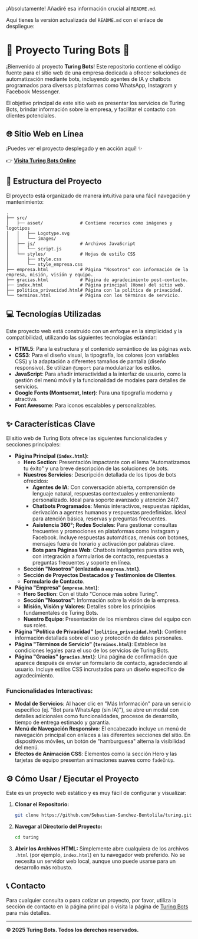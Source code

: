 ¡Absolutamente\! Añadiré esa información crucial al `README.md`.

Aquí tienes la versión actualizada del `README.md` con el enlace de despliegue:

# 🤖 Proyecto Turing Bots 🚀

¡Bienvenido al proyecto **Turing Bots**\! Este repositorio contiene el código fuente para el sitio web de una empresa dedicada a ofrecer soluciones de automatización mediante bots, incluyendo agentes de IA y chatbots programados para diversas plataformas como WhatsApp, Instagram y Facebook Messenger.

El objetivo principal de este sitio web es presentar los servicios de Turing Bots, brindar información sobre la empresa, y facilitar el contacto con clientes potenciales.

## 🌐 Sitio Web en Línea

¡Puedes ver el proyecto desplegado y en acción aquí\! ✨

👉 **[Visita Turing Bots Online](https://turingbots.netlify.app/)**

## 📁 Estructura del Proyecto

El proyecto está organizado de manera intuitiva para una fácil navegación y mantenimiento:

```
.
├── src/
│   ├── asset/              # Contiene recursos como imágenes y logotipos
│   │   ├── Logotype.svg
│   │   └── images/
│   ├── js/                 # Archivos JavaScript
│   │   └── script.js
│   └── styles/             # Hojas de estilo CSS
│       ├── style.css
│       └── style_empresa.css
├── empresa.html            # Página "Nosotros" con información de la empresa, misión, visión y equipo.
├── gracias.html            # Página de agradecimiento post-contacto.
├── index.html              # Página principal (Home) del sitio web.
├── politica_privacidad.html# Página con la política de privacidad.
└── terminos.html           # Página con los términos de servicio.
```

## 💻 Tecnologías Utilizadas

Este proyecto web está construido con un enfoque en la simplicidad y la compatibilidad, utilizando las siguientes tecnologías estándar:

  * **HTML5**: Para la estructura y el contenido semántico de las páginas web.
  * **CSS3**: Para el diseño visual, la tipografía, los colores (con variables CSS) y la adaptación a diferentes tamaños de pantalla (diseño responsivo). Se utilizan `@import` para modularizar los estilos.
  * **JavaScript**: Para añadir interactividad a la interfaz de usuario, como la gestión del menú móvil y la funcionalidad de modales para detalles de servicios.
  * **Google Fonts (Montserrat, Inter)**: Para una tipografía moderna y atractiva.
  * **Font Awesome**: Para iconos escalables y personalizables.

## ✨ Características Clave

El sitio web de Turing Bots ofrece las siguientes funcionalidades y secciones principales:

  * **Página Principal (`index.html`)**:
      * **Hero Section**: Presentación impactante con el lema "Automatizamos tu éxito" y una breve descripción de las soluciones de bots.
      * **Nuestros Servicios**: Descripción detallada de los tipos de bots ofrecidos:
          * **Agentes de IA**: Con conversación abierta, comprensión de lenguaje natural, respuestas contextuales y entrenamiento personalizado. Ideal para soporte avanzado y atención 24/7.
          * **Chatbots Programados**: Menús interactivos, respuestas rápidas, derivación a agentes humanos y respuestas predefinidas. Ideal para atención básica, reservas y preguntas frecuentes.
          * **Asistencia 360°; Redes Sociales**: Para gestionar consultas frecuentes y promociones en plataformas como Instagram y Facebook. Incluye respuestas automáticas, menús con botones, mensajes fuera de horario y activación por palabras clave.
          * **Bots para Páginas Web**: Chatbots inteligentes para sitios web, con integración a formularios de contacto, respuestas a preguntas frecuentes y soporte en línea.
      * **Sección "Nosotros" (enlazada a `empresa.html`)**.
      * **Sección de Proyectos Destacados y Testimonios de Clientes**.
      * **Formulario de Contacto**.
  * **Página "Empresa" (`empresa.html`)**:
      * **Hero Section**: Con el título "Conoce más sobre Turing".
      * **Sección "Nosotros"**: Información sobre la visión de la empresa.
      * **Misión, Visión y Valores**: Detalles sobre los principios fundamentales de Turing Bots.
      * **Nuestro Equipo**: Presentación de los miembros clave del equipo con sus roles.
  * **Página "Política de Privacidad" (`politica_privacidad.html`)**: Contiene información detallada sobre el uso y protección de datos personales.
  * **Página "Términos de Servicio" (`terminos.html`)**: Establece las condiciones legales para el uso de los servicios de Turing Bots.
  * **Página "Gracias" (`gracias.html`)**: Una página de confirmación que aparece después de enviar un formulario de contacto, agradeciendo al usuario. Incluye estilos CSS incrustados para un diseño específico de agradecimiento.

### Funcionalidades Interactivas:

  * **Modal de Servicios**: Al hacer clic en "Más Información" para un servicio específico (ej. "Bot para WhatsApp (sin IA)"), se abre un modal con detalles adicionales como funcionalidades, procesos de desarrollo, tiempo de entrega estimado y garantía.
  * **Menú de Navegación Responsivo**: El encabezado incluye un menú de navegación principal con enlaces a las diferentes secciones del sitio. En dispositivos móviles, un botón de "hamburguesa" alterna la visibilidad del menú.
  * **Efectos de Animación CSS**: Elementos como la sección Hero y las tarjetas de equipo presentan animaciones suaves como `fadeInUp`.

## ⚙️ Cómo Usar / Ejecutar el Proyecto

Este es un proyecto web estático y es muy fácil de configurar y visualizar:

1.  **Clonar el Repositorio:**
    ```bash
    git clone https://github.com/Sebastian-Sanchez-Bentolila/turing.git
    ```
2.  **Navegar al Directorio del Proyecto:**
    ```bash
    cd turing
    ```
3.  **Abrir los Archivos HTML:** Simplemente abre cualquiera de los archivos `.html` (por ejemplo, `index.html`) en tu navegador web preferido. No se necesita un servidor web local, aunque uno puede usarse para un desarrollo más robusto.

## 📞 Contacto

Para cualquier consulta o para cotizar un proyecto, por favor, utiliza la sección de contacto en la página principal o visita la página de [Turing Bots](https://www.google.com/search?q=https://turingbots.netlify.app/%23contact) para más detalles.

-----

**© 2025 Turing Bots. Todos los derechos reservados.**
